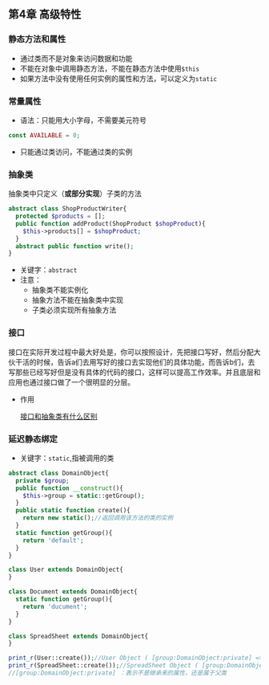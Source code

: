 ## 第4章 高级特性
### 静态方法和属性 ###
* 通过类而不是对象来访问数据和功能
* 不能在对象中调用静态方法，不能在静态方法中使用`$this`
* 如果方法中没有使用任何实例的属性和方法，可以定义为`static`

### 常量属性 ###
* 语法：只能用大小字母，不需要美元符号
```php
const AVAILABLE = 0;
```
* 只能通过类访问，不能通过类的实例

### 抽象类 ###
抽象类中只定义（**或部分实现**）子类的方法
```php
abstract class ShopProductWriter{
  protected $products = [];
  public function addProduct(ShopProduct $shopProduct){
    $this->products[] = $shopProduct;
  }
  abstract public function write();
}
```
* 关键字：`abstract`
* 注意：
  * 抽象类不能实例化
  * 抽象方法不能在抽象类中实现
  * 子类必须实现所有抽象方法

### 接口 ###
接口在实际开发过程中最大好处是，你可以按照设计，先把接口写好，然后分配大伙干活的时候，告诉a们去用写好的接口去实现他们的具体功能，而告诉b们，去写那些已经写好但是没有具体的代码的接口，这样可以提高工作效率。并且底层和应用也通过接口做了一个很明显的分层。
* 作用

  [接口和抽象类有什么区别](../References/接口和抽象类有什么区别.md)

### 延迟静态绑定 ###
* 关键字：`static`,指被调用的类
```php
abstract class DomainObject{
  private $group;
  public function __construct(){
    $this->group = static::getGroup();
  }
  public static function create(){
    return new static();//返回调用该方法的类的实例
  }
  static function getGroup(){
    return 'default';
  }
}

class User extends DomainObject{
}

class Document extends DomainObject{
  static function getGroup(){
    return 'ducument';
  }
}

class SpreadSheet extends DomainObject{
}

print_r(User::create());//User Object ( [group:DomainObject:private] => default )
print_r(SpreadSheet::create());//SpreadSheet Object ( [group:DomainObject:private] => ducument )
//[group:DomainObject:private] ：表示不是继承来的属性，还是属于父类

```
